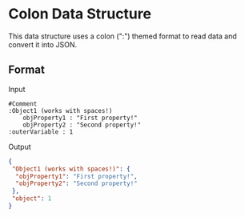 # Colon Data Structure
This data structure uses a colon (":") themed format to read data and convert it into JSON.

## Format
Input
```
#Comment
:Object1 (works with spaces!)
	objProperty1 : "First property!"
	objProperty2 : "Second property!"
:outerVariable : 1
```
Output
```JSON
{
 "Object1 (works with spaces!)": {
  "objProperty1": "First property!",
  "objProperty2": "Second property!"
 },
 "object": 1
}
```
